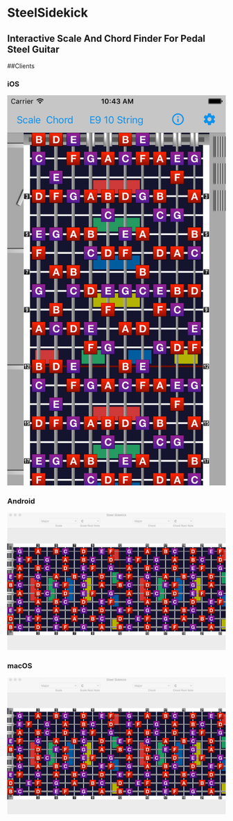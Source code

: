 # SteelSidekick
## Interactive Scale And Chord Finder For Pedal Steel Guitar

##Clients

### iOS
![](Screenshots/iOS.png)

### Android
![](Screenshots/macOS.png)

### macOS
![](Screenshots/macOS.png)
